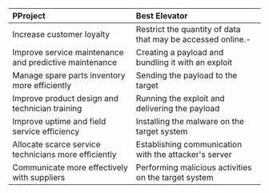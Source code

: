 




|PProject |Best Elevator|
|:-----------|:-----------|
|Increase customer loyalty|Restrict the quantity of data that may be accessed online.-|
|Improve service maintenance and predictive maintenance |Creating a payload and bundling it with an exploit|- 
|Manage spare parts inventory more efficiently|Sending the payload to the target|Use email filters and firewalls- Provide staff with security awareness training|
|Improve product design and technician training |Running the exploit and delivering the payload|
|Improve uptime and field service efficiency|Installing the malware on the target system|- 
|Allocate scarce service technicians more efficiently|Establishing communication with the attacker's server|- 
|Communicate more effectively with suppliers|Performing malicious activities on the target system|-
